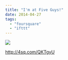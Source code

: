 ```yaml
---
title: "I'm at Five Guys!"
date: 2014-04-27
tags: 
  - "foursquare"
  - "ifttt"
---
```


![](images/1ddekJJ)  
  
http://4sq.com/QKTgyU
